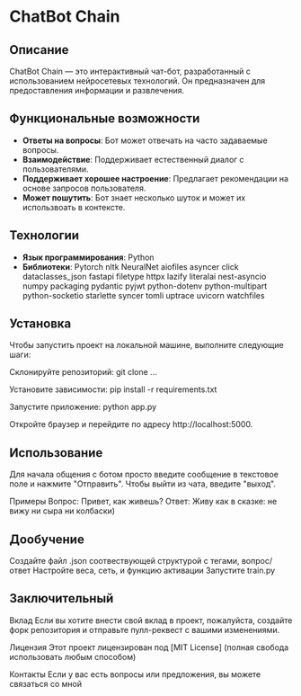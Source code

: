 # ChatBot Chain

## Описание
ChatBot Chain — это интерактивный чат-бот, разработанный с использованием нейросетевых технологий. Он предназначен для предоставления информации и развлечения.

## Функциональные возможности
- **Ответы на вопросы**: Бот может отвечать на часто задаваемые вопросы.
- **Взаимодействие**: Поддерживает естественный диалог с пользователями.
- **Поддерживает хорошее настроение**: Предлагает рекомендации на основе запросов пользователя.
- **Может пошутить**: Бот знает несколько шуток и может их использвоать в контексте.

## Технологии
- **Язык программирования**: Python
- **Библиотеки**:
Pytorch
nltk
NeuralNet
aiofiles
asyncer
click
dataclasses_json
fastapi
filetype
httpx
lazify
literalai
nest-asyncio
numpy
packaging
pydantic
pyjwt
python-dotenv
python-multipart
python-socketio
starlette
syncer
tomli
uptrace
uvicorn
watchfiles

## Установка
Чтобы запустить проект на локальной машине, выполните следующие шаги:

Склонируйте репозиторий:
     git clone ...
     
Установите зависимости:
pip install -r requirements.txt

Запустите приложение:
python app.py

Откройте браузер и перейдите по адресу http://localhost:5000.

## Использование
Для начала общения с ботом просто введите сообщение в текстовое поле и нажмите "Отправить".
Чтобы выйти из чата, введите "выход".

Примеры
Вопрос: Привет, как живешь?
Ответ: Живу как в сказке: не вижу ни сыра ни колбаски)

## Дообучение
Создайте файл .json соотвествующей структурой с тегами, вопрос/ответ
Настройте веса, сеть, и функцию активации
Запустите train.py

## Заключительный
Вклад
Если вы хотите внести свой вклад в проект, пожалуйста, создайте форк репозитория и отправьте пулл-реквест с вашими изменениями.

Лицензия
Этот проект лицензирован под [MIT License] (полная свобода использовать любым способом)

Контакты
Если у вас есть вопросы или предложения, вы можете связаться со мной     
